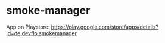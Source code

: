 # smoke-manager
App on Playstore: https://play.google.com/store/apps/details?id=de.devflo.smokemanager
